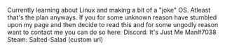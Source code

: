 Currently learning about Linux and making a bit of a "joke" OS. Atleast that's the plan anyways.
If you for some unknown reason have stumbled upon my page and then decide to read this and for some ungodly reason want to contact me you can do so here:
Discord: It's Just Me Man#7038
Steam: Salted-Salad (custom url)
